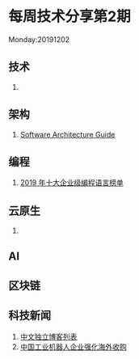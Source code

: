 # 每周技术分享第2期
Monday:20191202

## 技术
1. 

## 架构
1. [Software Architecture Guide](https://martinfowler.com/architecture/)

## 编程
1. [2019 年十大企业级编程语言榜单](https://www.infoq.cn/article/B2T3w0AGXHlL7SaGayb7)
  
## 云原生
1. 


## AI


## 区块链


## 科技新闻
1. [中文独立博客列表](https://github.com/timqian/chinese-independent-blogs)
2. [中国工业机器人企业强化海外收购](https://www.zaobao.com/realtime/china/story20191203-1010308)
